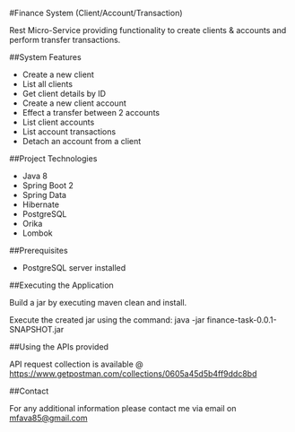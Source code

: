 #Finance System (Client/Account/Transaction)

Rest Micro-Service providing functionality to create clients & accounts and perform transfer transactions.

##System Features

- Create a new client
- List all clients
- Get client details by ID
- Create a new client account
- Effect a transfer between 2 accounts
- List client accounts
- List account transactions
- Detach an account from a client


##Project Technologies

- Java 8
- Spring Boot 2
- Spring Data
- Hibernate
- PostgreSQL
- Orika
- Lombok

##Prerequisites

- PostgreSQL server installed

##Executing the Application

Build a jar by executing maven clean and install.

Execute the created jar using the command: java -jar finance-task-0.0.1-SNAPSHOT.jar

##Using the APIs provided

API request collection is available @ https://www.getpostman.com/collections/0605a45d5b4ff9ddc8bd

##Contact

For any additional information please contact me via email on mfava85@gmail.com
